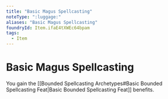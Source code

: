 ```yaml
---
title: "Basic Magus Spellcasting"
noteType: ":luggage:"
aliases: "Basic Magus Spellcasting"
foundryId: Item.ifaE4tXWEc64bpam
tags:
  - Item
---
```


# Basic Magus Spellcasting

You gain the [[Bounded Spellcasting Archetypes#Basic Bounded Spellcasting Feat|Basic Bounded Spellcasting Feat]] benefits.
